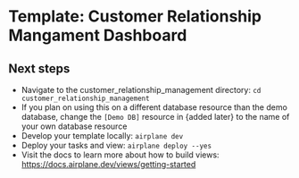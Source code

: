 # Template: Customer Relationship Mangament Dashboard

## Next steps

- Navigate to the customer_relationship_management directory: `cd customer_relationship_management`
- If you plan on using this on a different database resource than the demo database, change the `[Demo DB]` resource in {added later} to the name of your own database resource
- Develop your template locally: `airplane dev`
- Deploy your tasks and view: `airplane deploy --yes`
- Visit the docs to learn more about how to build views: https://docs.airplane.dev/views/getting-started
